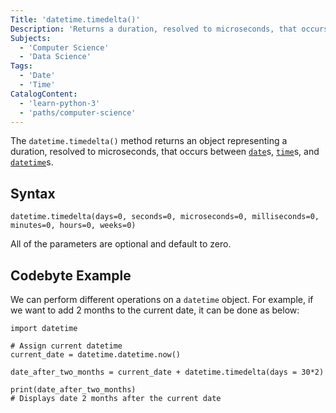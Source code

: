 ```yaml
---
Title: 'datetime.timedelta()'
Description: 'Returns a duration, resolved to microseconds, that occurs between dates, times, and datetimes.'
Subjects:
  - 'Computer Science'
  - 'Data Science'
Tags:
  - 'Date'
  - 'Time'
CatalogContent:
  - 'learn-python-3'
  - 'paths/computer-science'
---
```


The `datetime.timedelta()` method returns an object representing a duration, resolved to microseconds, that occurs between [`date`](https://www.codecademy.com/resources/docs/python/dates/date)s, [`time`](https://www.codecademy.com/resources/docs/python/dates/time)s, and [`datetime`](https://www.codecademy.com/resources/docs/python/dates/datetime)s.

## Syntax

```pseudo
datetime.timedelta(days=0, seconds=0, microseconds=0, milliseconds=0, minutes=0, hours=0, weeks=0)
```

All of the parameters are optional and default to zero.

## Codebyte Example

We can perform different operations on a `datetime` object.
For example, if we want to add 2 months to the current date, it can be done as below:

```codebyte/python
import datetime

# Assign current datetime
current_date = datetime.datetime.now()

date_after_two_months = current_date + datetime.timedelta(days = 30*2)

print(date_after_two_months)
# Displays date 2 months after the current date
```
